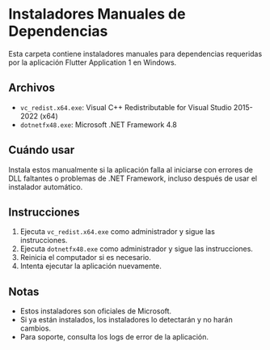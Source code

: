 # Instaladores Manuales de Dependencias

Esta carpeta contiene instaladores manuales para dependencias requeridas por la aplicación Flutter Application 1 en Windows.

## Archivos

- `vc_redist.x64.exe`: Visual C++ Redistributable for Visual Studio 2015-2022 (x64)
- `dotnetfx48.exe`: Microsoft .NET Framework 4.8

## Cuándo usar

Instala estos manualmente si la aplicación falla al iniciarse con errores de DLL faltantes o problemas de .NET Framework, incluso después de usar el instalador automático.

## Instrucciones

1. Ejecuta `vc_redist.x64.exe` como administrador y sigue las instrucciones.
2. Ejecuta `dotnetfx48.exe` como administrador y sigue las instrucciones.
3. Reinicia el computador si es necesario.
4. Intenta ejecutar la aplicación nuevamente.

## Notas

- Estos instaladores son oficiales de Microsoft.
- Si ya están instalados, los instaladores lo detectarán y no harán cambios.
- Para soporte, consulta los logs de error de la aplicación.
